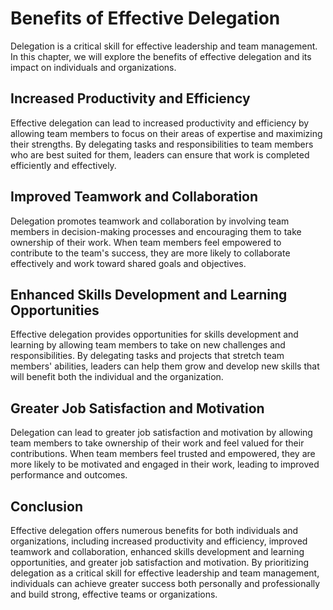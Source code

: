 Benefits of Effective Delegation
=========================================================

Delegation is a critical skill for effective leadership and team management. In this chapter, we will explore the benefits of effective delegation and its impact on individuals and organizations.

Increased Productivity and Efficiency
-------------------------------------

Effective delegation can lead to increased productivity and efficiency by allowing team members to focus on their areas of expertise and maximizing their strengths. By delegating tasks and responsibilities to team members who are best suited for them, leaders can ensure that work is completed efficiently and effectively.

Improved Teamwork and Collaboration
-----------------------------------

Delegation promotes teamwork and collaboration by involving team members in decision-making processes and encouraging them to take ownership of their work. When team members feel empowered to contribute to the team's success, they are more likely to collaborate effectively and work toward shared goals and objectives.

Enhanced Skills Development and Learning Opportunities
------------------------------------------------------

Effective delegation provides opportunities for skills development and learning by allowing team members to take on new challenges and responsibilities. By delegating tasks and projects that stretch team members' abilities, leaders can help them grow and develop new skills that will benefit both the individual and the organization.

Greater Job Satisfaction and Motivation
---------------------------------------

Delegation can lead to greater job satisfaction and motivation by allowing team members to take ownership of their work and feel valued for their contributions. When team members feel trusted and empowered, they are more likely to be motivated and engaged in their work, leading to improved performance and outcomes.

Conclusion
----------

Effective delegation offers numerous benefits for both individuals and organizations, including increased productivity and efficiency, improved teamwork and collaboration, enhanced skills development and learning opportunities, and greater job satisfaction and motivation. By prioritizing delegation as a critical skill for effective leadership and team management, individuals can achieve greater success both personally and professionally and build strong, effective teams or organizations.


